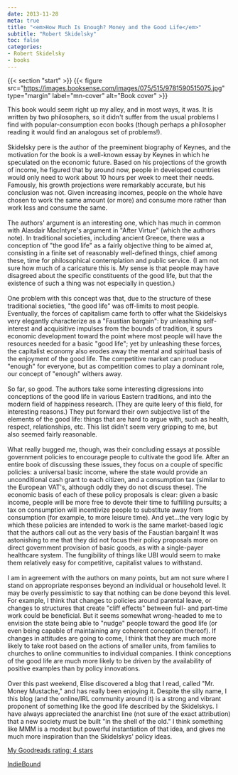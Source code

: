 ```yaml
---
date: 2013-11-28
meta: true
title: "<em>How Much Is Enough? Money and the Good Life</em>"
subtitle: "Robert Skidelsky"
toc: false
categories:
- Robert Skidelsky
- books
---
```


{{< section "start" >}}
{{< figure src="https://images.booksense.com/images/075/515/9781590515075.jpg" type="margin" label="mn-cover" alt="Book cover" >}}

This book would seem right up my alley, and in most ways, it was. It is written by two philosophers, so it didn't suffer from the usual problems I find with popular-consumption econ books (though perhaps a philosopher reading it would find an analogous set of problems!).<br /><br />Skidelsky pere is the author of the preeminent biography of Keynes, and the motivation for the book is a well-known essay by Keynes in which he speculated on the economic future. Based on his projections of the growth of income, he figured that by around now, people in developed countries would only need to work about 10 hours per week to meet their needs. Famously, his growth projections were remarkably accurate, but his conclusion was not. Given increasing incomes, people on the whole have chosen to work the same amount (or more) and consume more rather than work less and consume the same. <br /><br />The authors' argument is an interesting one, which has much in common with Alasdair MacIntyre's argument in "After Virtue" (which the authors note). In traditional societies, including ancient Greece, there was a conception of "the good life" as a fairly objective thing to be aimed at, consisting in a finite set of reasonably well-defined things, chief among these, time for philosophical contemplation and public service. (I am not sure how much of a caricature this is. My sense is that people may have disagreed about the specific constituents of the good life, but that the existence of such a thing was not especially in question.)<br /><br />One problem with this concept was that, due to the structure of these traditional societies, "the good life" was off-limits to most people. Eventually, the forces of capitalism came forth to offer what the Skidelskys very elegantly characterize as a "Faustian bargain": by unleashing self-interest and acquisitive impulses from the bounds of tradition, it spurs economic development toward the point where most people will have the resources needed for a basic "good life"; yet by unleashing these forces, the capitalist economy also erodes away the mental and spiritual basis of the enjoyment of the good life. The competitive market can produce "enough" for everyone, but as competition comes to play a dominant role, our concept of "enough" withers away.<br /><br />So far, so good. The authors take some interesting digressions into conceptions of the good life in various Eastern traditions, and into the modern field of happiness research. (They are quite leery of this field, for interesting reasons.) They put forward their own subjective list of the elements of the good life: things that are hard to argue with, such as health, respect, relationships, etc. This list didn't seem very gripping to me, but also seemed fairly reasonable.<br /><br />What really bugged me, though, was their concluding essays at possible government policies to encourage people to cultivate the good life. After an entire book of discussing these issues, they focus on a couple of specific policies: a universal basic income, where the state would provide an unconditional cash grant to each citizen, and a consumption tax (similar to the European VAT's, although oddly they do not discuss these). The economic basis of each of these policy proposals is clear: given a basic income, people will be more free to devote their time to fulfilling pursuits; a tax on consumption will incentivize people to substitute away from consumption (for example, to more leisure time). And yet...the very logic by which these policies are intended to work is the same market-based logic that the authors call out as the very basis of the Faustian bargain! It was astonishing to me that they did not focus their policy proposals more on direct government provision of basic goods, as with a single-payer healthcare system. The fungibility of things like UBI would seem to make them relatively easy for competitive, capitalist values to withstand.<br /><br />I am in agreement with the authors on many points, but am not sure where I stand on appropriate responses beyond an individual or household level. It may be overly pessimistic to say that nothing can be done beyond this level. For example, I think that changes to policies around parental leave, or changes to structures that create "cliff effects" between full- and part-time work could be beneficial. But it seems somewhat wrong-headed to me to envision the state being able to "nudge" people toward the good life (or even being capable of maintaining any coherent conception thereof). If changes in attitudes are going to come, I think that they are much more likely to take root based on the actions of smaller units, from families to churches to online communities to individual companies. I think conceptions of the good life are much more likely to be driven by the availability of positive examples than by policy innovations.<br /><br />Over this past weekend, Elise discovered a blog that I read, called "Mr. Money Mustache," and has really been enjoying it. Despite the silly name, I this blog (and the online/IRL community around it) is a strong and vibrant proponent of something like the good life described by the Skidelskys. I have always appreciated the anarchist line (not sure of the exact attribution) that a new society must be built "in the shell of the old." I think something like MMM is a modest but powerful instantiation of that idea, and gives me much more inspiration than the Skidelskys' policy ideas.

[My Goodreads rating: 4 stars](https://www.goodreads.com/review/show/772377865)  

[IndieBound](https://www.indiebound.org/book/9781590515075)
